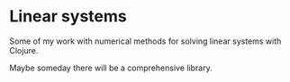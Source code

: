 Linear systems
==============
Some of my work with numerical methods for solving linear systems with Clojure.

Maybe someday there will be a comprehensive library.
